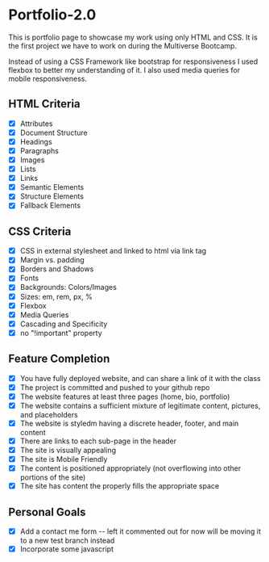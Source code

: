 # Portfolio-2.0

This is portfolio page to showcase my work using only HTML and CSS. It is the first project we have to work on during the Multiverse
Bootcamp.

Instead of using a CSS Framework like bootstrap for responsiveness I used flexbox to better my understanding of it. 
I also used media queries for mobile responsiveness.

## HTML Criteria
- [x] Attributes
- [x] Document Structure
- [x] Headings
- [x] Paragraphs
- [x] Images
- [x] Lists
- [x] Links
- [x] Semantic Elements
- [x] Structure Elements
- [x] Fallback Elements

## CSS Criteria
- [x] CSS in external stylesheet and linked to html via link tag
- [x] Margin vs. padding
- [x] Borders and Shadows
- [x] Fonts
- [x] Backgrounds: Colors/Images
- [x] Sizes: em, rem, px, %
- [x] Flexbox
- [x] Media Queries
- [x] Cascading and Specificity
- [x] no "!important" property

## Feature Completion
- [x] You have fully deployed website, and can share a link of it with the class
- [x] The project is committed and pushed to your github repo
- [x] The website features at least three pages (home, bio, portfolio)
- [x] The website contains a sufficient mixture of legitimate content, pictures, and placeholders
- [x] The website is styledm having a discrete header, footer, and main content
- [x] There are links to each sub-page in the header
- [x] The site is visually appealing
- [x] The site is Mobile Friendly
- [x] The content is positioned appropriately (not overflowing into other portions of the site)
- [x] The site has content the properly fills the appropriate space

## Personal Goals
- [x] Add a contact me form -- left it commented out for now will be moving it to a new test branch instead
- [x] Incorporate some javascript 
